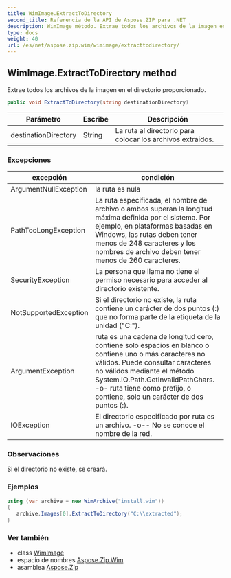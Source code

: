```yaml
---
title: WimImage.ExtractToDirectory
second_title: Referencia de la API de Aspose.ZIP para .NET
description: WimImage método. Extrae todos los archivos de la imagen en el directorio proporcionado.
type: docs
weight: 40
url: /es/net/aspose.zip.wim/wimimage/extracttodirectory/
---
```

## WimImage.ExtractToDirectory method

Extrae todos los archivos de la imagen en el directorio proporcionado.

```csharp
public void ExtractToDirectory(string destinationDirectory)
```

| Parámetro | Escribe | Descripción |
| --- | --- | --- |
| destinationDirectory | String | La ruta al directorio para colocar los archivos extraídos. |

### Excepciones

| excepción | condición |
| --- | --- |
| ArgumentNullException | la ruta es nula |
| PathTooLongException | La ruta especificada, el nombre de archivo o ambos superan la longitud máxima definida por el sistema. Por ejemplo, en plataformas basadas en Windows, las rutas deben tener menos de 248 caracteres y los nombres de archivo deben tener menos de 260 caracteres. |
| SecurityException | La persona que llama no tiene el permiso necesario para acceder al directorio existente. |
| NotSupportedException | Si el directorio no existe, la ruta contiene un carácter de dos puntos (:) que no forma parte de la etiqueta de la unidad ("C:\"). |
| ArgumentException | ruta es una cadena de longitud cero, contiene solo espacios en blanco o contiene uno o más caracteres no válidos. Puede consultar caracteres no válidos mediante el método System.IO.Path.GetInvalidPathChars. -o- ruta tiene como prefijo, o contiene, solo un carácter de dos puntos (:). |
| IOException | El directorio especificado por ruta es un archivo. -o-- No se conoce el nombre de la red. |

### Observaciones

Si el directorio no existe, se creará.

### Ejemplos

```csharp
using (var archive = new WimArchive("install.wim")) 
{ 
   archive.Images[0].ExtractToDirectory("C:\\extracted");
}
```

### Ver también

* class [WimImage](../)
* espacio de nombres [Aspose.Zip.Wim](../../wimimage/)
* asamblea [Aspose.Zip](../../../)


